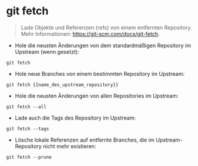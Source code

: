 # git fetch

> Lade Objekte und Referenzen (refs) von einem entfernten Repository.
> Mehr Informationen: <https://git-scm.com/docs/git-fetch>.

- Hole die neusten Änderungen von dem standardmäßigen Repository im Upstream (wenn gesetzt):

`git fetch`

- Hole neue Branches von einem bestimmten Repository im Upstream:

`git fetch {{name_des_upstream_repository}}`

- Hole die neusten Änderungen von allen Repositories im Upstream:

`git fetch --all`

- Lade auch die Tags des Repository im Upstream:

`git fetch --tags`

- Lösche lokale Referenzen auf entfernte Branches, die im Upstream-Repository nicht mehr existieren:

`git fetch --prune`
